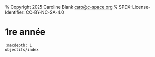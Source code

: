 % Copyright 2025 Caroline Blank <caro@c-space.org>
% SPDX-License-Identifier: CC-BY-NC-SA-4.0

# 1re année

```{toctree}
:maxdepth: 1
objectifs/index
```
